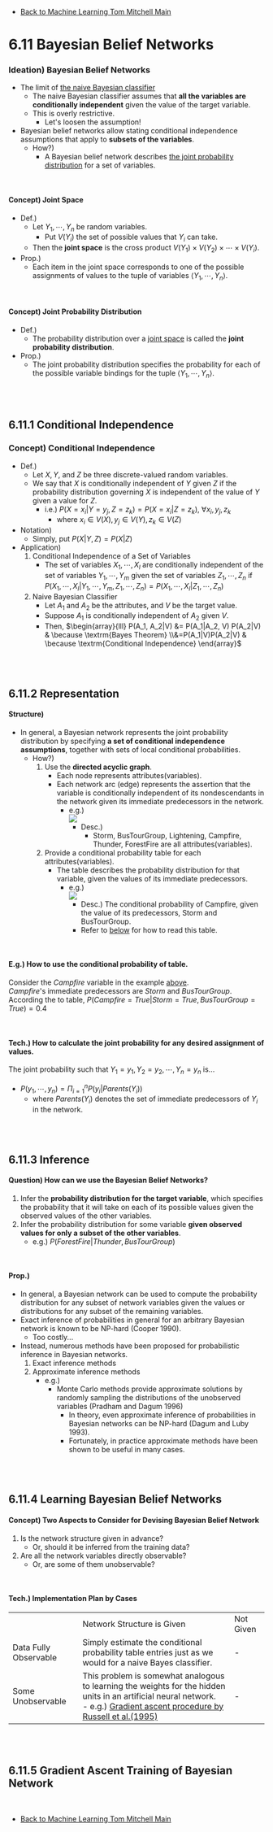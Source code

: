 * [Back to Machine Learning Tom Mitchell Main](../../main.md)

# 6.11 Bayesian Belief Networks

### Ideation) Bayesian Belief Networks
- The limit of [the naive Bayesian classifier](../09/note.md#69-naive-bayes-classifier)
  - The naive Bayesian classifier assumes that **all the variables are conditionally independent** given the value of the target variable.
  - This is overly restrictive.
    - Let's loosen the assumption!
- Bayesian belief networks allow stating conditional independence assumptions that apply to **subsets of the variables**.
  - How?)
    - A Bayesian belief network describes [the joint probability distribution](#concept-joint-probability-distribution) for a set of variables.


<br>

#### Concept) Joint Space 
 - Def.)
   - Let $Y_1, \cdots, Y_n$ be random variables.
     - Put $V(Y_i)$ the set of possible values that $Y_i$ can take.
   - Then the **joint space** is the cross product $V(Y_1)\times V(Y_2)\times \cdots \times V(Y_i)$.
 - Prop.)
   - Each item in the joint space corresponds to one of the possible assignments of values to the tuple of variables $\langle Y_1, \cdots, Y_n \rangle$.

<br>

#### Concept) Joint Probability Distribution
- Def.)
  - The probability distribution over a [joint space](#concept-joint-space) is called the **joint probability distribution**. 
- Prop.)
  - The joint probability distribution specifies the probability for each of the possible variable bindings for the tuple $\langle Y_1, \cdots, Y_n \rangle$.


<br><br>

## 6.11.1 Conditional Independence
### Concept) Conditional Independence
- Def.)
  - Let $X, Y,$ and $Z$ be three discrete-valued random variables.   
  - We say that $X$ is conditionally independent of $Y$ given $Z$ if the probability distribution governing $X$ is independent of the value of $Y$ given a value for $Z$.
    - i.e.) $P(X=x_i|Y=y_j, Z=z_k)=P(X=x_i|Z=z_k)$, $\forall x_i, y_j, z_k$ 
      - where $x_i \in V(X), y_j \in V(Y), z_k \in V(Z)$
- Notation)
  - Simply, put $P(X|Y,Z) = P(X|Z)$
- Application)
  1. Conditional Independence of a Set of Variables
       - The set of variables $X_1, \cdots, X_l$ are conditionally independent of the set of variables $Y_1, \cdots, Y_m$ given the set of variables $Z_1, \cdots, Z_n$ if $P(X_1, \cdots, X_l|Y_1, \cdots, Y_m,Z_1, \cdots, Z_n) = P(X_1, \cdots, X_l|Z_1, \cdots, Z_n)$
  2. Naive Bayesian Classifier
       - Let $A_1$ and $A_2$ be the attributes, and $V$ be the target value.
       - Suppose $A_1$ is conditionally independent of $A_2$ given $V$.
       - Then, $`\begin{array}{lll} P(A_1, A_2|V) &= P(A_1|A_2, V) P(A_2|V) & \because \textrm{Bayes Theorem} \\&=P(A_1|V)P(A_2|V) & \because \textrm{Conditional Independence} \end{array}`$


<br><br>

## 6.11.2 Representation
#### Structure)
- In general, a Bayesian network represents the joint probability distribution by specifying **a set of conditional independence assumptions**, together with sets of local conditional probabilities.
  - How?)
    1. Use the **directed acyclic graph**.
         - Each node represents attributes(variables).
         - Each network arc (edge) represents the assertion that the variable is conditionally independent of its nondescendants in the network given its immediate predecessors in the network.
           - e.g.)   
             ![](images/001.png)
             - Desc.)
               - Storm, BusTourGroup, Lightening, Campfire, Thunder, ForestFire are all attributes(variables).
    2. Provide a conditional probability table for each attributes(variables).
         - The table describes the probability distribution for that variable, given the values of its immediate predecessors.
           - e.g.)   
             ![](images/002.png)
             - Desc.) The conditional probability of Campfire, given the value of its predecessors, Storm and BusTourGroup.
             - Refer to [below](#eg-how-to-use-the-conditional-probability-of-table) for how to read this table.

<br>

#### E.g.) How to use the conditional probability of table.
Consider the $Campfire$ variable in the example [above](#structure).   
$Campfire$'s immediate predecessors are $Storm$ and $BusTourGroup$.   
According the to table, $P(Campfire=True|Storm=True, BusTourGroup=True)=0.4$

<br>

#### Tech.) How to calculate the joint probability for any desired assignment of values.
The joint probability such that $Y_1=y_1, Y_2=y_2, \cdots, Y_n=y_n$ is...
- $P(y_1,\cdots,y_n) = \Pi_{i=1}^n P(y_i|Parents(Y_i))$
  - where $Parents(Y_i)$ denotes the set of immediate predecessors of $Y_i$ in the network.

<br><br>

## 6.11.3 Inference
#### Question) How can we use the Bayesian Belief Networks?
  1. Infer the **probability distribution for the target variable**, which specifies the probability that it will take on each of its possible values given the observed values of the other variables. 
  2. Infer the probability distribution for some variable **given observed values for only a subset of the other variables**.
     - e.g.) $P(ForestFire|Thunder,BusTourGroup)$

<br>

#### Prop.)
- In general, a Bayesian network can be used to compute the probability distribution for any subset of network variables given the values or distributions for any subset of the remaining variables. 
- Exact inference of probabilities in general for an arbitrary Bayesian network is known to be NP-hard (Cooper 1990).
  - Too costly...
- Instead, numerous methods have been proposed for probabilistic inference in Bayesian networks.
  1. Exact inference methods 
  2. Approximate inference methods
     - e.g.)
       - Monte Carlo methods provide approximate solutions by randomly sampling the distributions of the unobserved variables (Pradham and Dagum 1996)
         - In theory, even approximate inference of probabilities in Bayesian networks can be NP-hard (Dagum and Luby 1993).
         - Fortunately, in practice approximate methods have been shown to be useful in many cases.

<br><br>

## 6.11.4 Learning Bayesian Belief Networks
#### Concept) Two Aspects to Consider for Devising Bayesian Belief Network
1. Is the network structure given in advance?
   - Or, should it be inferred from the training data?
2. Are all the network variables directly observable?
   - Or, are some of them unobservable?

<br>

#### Tech.) Implementation Plan by Cases
<table>
  <tr>
    <td class="diagonal"></td><td>Network Structure is Given</td><td>Not Given</td>
  </tr>
  <tr>
    <td>Data Fully Observable</td><td>Simply estimate the conditional probability table entries just as we would for a naive Bayes classifier.</td><td>-</td>
  </tr>
  <tr>
    <td>Some Unobservable</td><td>This problem is somewhat analogous to learning the weights for the hidden units in an artificial neural network.<br>- e.g.) <a href="#6115-gradient-ascent-training-of-bayesian-network">Gradient ascent procedure by Russell et al.(1995)</a></td><td>-</td>
  </tr>
</table>

<br><br>

## 6.11.5 Gradient Ascent Training of Bayesian Network




<br>

* [Back to Machine Learning Tom Mitchell Main](../../main.md)